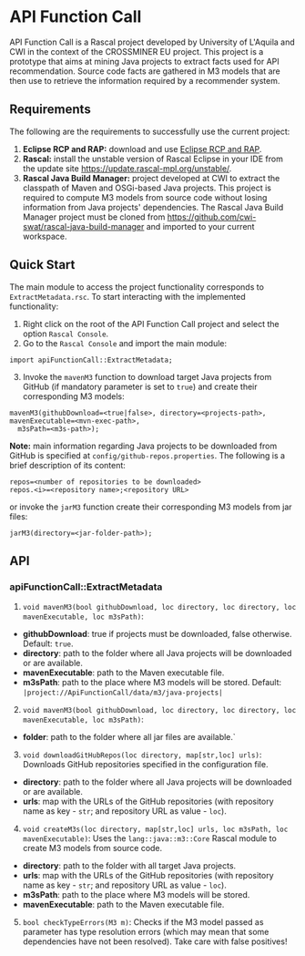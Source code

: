 # API Function Call

API Function Call is a Rascal project developed by University of L'Aquila and CWI in the context of the CROSSMINER EU project. This project is a prototype that aims at mining Java projects to extract facts used for API recommendation. Source code facts are gathered in M3 models that are then use to retrieve the information required by a recommender system.

## Requirements
The following are the requirements to successfully use the current project:

1. **Eclipse RCP and RAP:** download and use [Eclipse RCP and RAP](https://www.eclipse.org/downloads/download.php?file=/technology/epp/downloads/release/photon/R/eclipse-rcp-photon-R-macosx-cocoa-x86_64.dmg).
2. **Rascal:** install the unstable version of Rascal Eclipse in your IDE from the update site https://update.rascal-mpl.org/unstable/.
3. **Rascal Java Build Manager:** project developed at CWI to extract the classpath of Maven and OSGi-based Java projects. This project is required to compute M3 models from source code without losing information from Java projects' dependencies. The Rascal Java Build Manager project must be cloned from https://github.com/cwi-swat/rascal-java-build-manager and imported to your current workspace.

## Quick Start
The main module to access the project functionality corresponds to `ExtractMetadata.rsc`. To start interacting with the implemented functionality:

1. Right click on the root of the API Function Call project and select the option `Rascal Console`.
2. Go to the `Rascal Console` and import the main module: 
```
import apiFunctionCall::ExtractMetadata;
```
3. Invoke the ```mavenM3``` function to download target Java projects from GitHub (if mandatory parameter is set to `true`) and create their corresponding M3 models:
```
mavenM3(githubDownload=<true|false>, directory=<projects-path>, mavenExecutable=<mvn-exec-path>, 
  m3sPath=<m3s-path>);
```
**Note:** main information regarding Java projects to be downloaded from GitHub is specified at `config/github-repos.properties`. The following is a brief description of its content:
```
repos=<number of repositories to be downloaded>
repos.<i>=<repository name>;<repository URL>
```
or invoke the ```jarM3``` function create their corresponding M3 models from jar files:
```
jarM3(directory=<jar-folder-path>);
```

## API

### apiFunctionCall::ExtractMetadata

1. `void mavenM3(bool githubDownload, loc directory, loc directory, loc mavenExecutable, loc m3sPath)`:
- **githubDownload**: true if projects must be downloaded, false otherwise. Default: `true`.
- **directory**: path to the folder where all Java projects will be downloaded or are available.
- **mavenExecutable**: path to the Maven executable file.
- **m3sPath**: path to the place where M3 models will be stored. Default: `|project://ApiFunctionCall/data/m3/java-projects|`
2. `void mavenM3(bool githubDownload, loc directory, loc directory, loc mavenExecutable, loc m3sPath)`:
- **folder**: path to the folder where all jar files are available.`
           
3. `void downloadGitHubRepos(loc directory, map[str,loc] urls)`:
Downloads GitHub repositories specified in the configuration file.
- **directory**: path to the folder where all Java projects will be downloaded or are available.
- **urls**: map with the URLs of the GitHub repositories (with repository name as key - `str`; and repository URL as value - `loc`).

4. `void createM3s(loc directory, map[str,loc] urls, loc m3sPath, loc mavenExecutable)`:
Uses the `lang::java::m3::Core` Rascal module to create M3 models from source code. 
- **directory**: path to the folder with all target Java projects.
- **urls**: map with the URLs of the GitHub repositories (with repository name as key - `str`; and repository URL as value - `loc`).
- **m3sPath**: path to the place where M3 models will be stored.
- **mavenExecutable**: path to the Maven executable file.

5. `bool checkTypeErrors(M3 m)`:
Checks if the M3 model passed as parameter has type resolution errors (which may mean that some dependencies have not been resolved). Take care with false positives!
